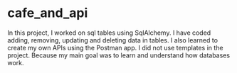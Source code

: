 # cafe_and_api

In this project, I worked on sql tables using SqlAlchemy. I have coded adding, removing, updating and deleting data in tables. I also learned to create my own APIs using the Postman app. I did not use templates in the project. Because my main goal was to learn and understand how databases work. 
